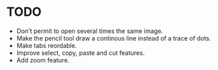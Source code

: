 # TODO

- Don't permit to open several times the same image.
- Make the pencil tool draw a continous line instead of a trace of dots.
- Make tabs reordable.
- Improve select, copy, paste and cut features.
- Add zoom feature.

